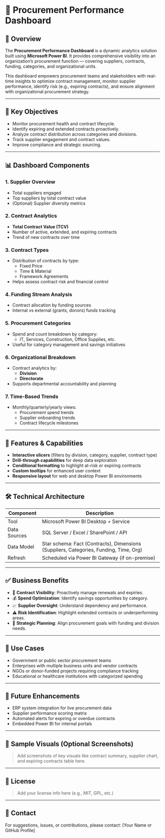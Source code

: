 # 🚀 Procurement Performance Dashboard 

## 📌 Overview

The **Procurement Performance Dashboard** is a dynamic analytics solution built using **Microsoft Power BI**. It provides comprehensive visibility into an organization’s procurement function — covering suppliers, contracts, funding, categories, and organizational units.

This dashboard empowers procurement teams and stakeholders with real-time insights to optimize contract management, monitor supplier performance, identify risk (e.g., expiring contracts), and ensure alignment with organizational procurement strategy.

---

## 🎯 Key Objectives

- Monitor procurement health and contract lifecycle.
- Identify expiring and extended contracts proactively.
- Analyze contract distribution across categories and divisions.
- Track supplier engagement and contract values.
- Improve compliance and strategic sourcing.

---

## 📊 Dashboard Components

### 1. Supplier Overview
- Total suppliers engaged
- Top suppliers by total contract value
- (Optional) Supplier diversity metrics

### 2. Contract Analytics
- **Total Contract Value (TCV)**
- Number of active, extended, and expiring contracts
- Trend of new contracts over time

### 3. Contract Types
- Distribution of contracts by type:
  - Fixed Price
  - Time & Material
  - Framework Agreements
- Helps assess contract risk and financial control

### 4. Funding Stream Analysis
- Contract allocation by funding sources
- Internal vs external (grants, donors) funds tracking

### 5. Procurement Categories
- Spend and count breakdown by category:
  - IT, Services, Construction, Office Supplies, etc.
- Useful for category management and savings initiatives

### 6. Organizational Breakdown
- Contract analytics by:
  - **Division**
  - **Directorate**
- Supports departmental accountability and planning

### 7. Time-Based Trends
- Monthly/quarterly/yearly views:
  - Procurement spend trends
  - Supplier onboarding trends
  - Contract lifecycle milestones

---

## 🧠 Features & Capabilities

- **Interactive slicers** (filters by division, category, supplier, contract type)
- **Drill-through capabilities** for deep data exploration
- **Conditional formatting** to highlight at-risk or expiring contracts
- **Custom tooltips** for enhanced user context
- **Responsive layout** for web and desktop Power BI environments

---

## 🛠 Technical Architecture

| Component     | Description                              |
|---------------|------------------------------------------|
| Tool          | Microsoft Power BI Desktop + Service     |
| Data Sources  | SQL Server / Excel / SharePoint / API    |
| Data Model    | Star schema: Fact (Contracts), Dimensions (Suppliers, Categories, Funding, Time, Org) |
| Refresh       | Scheduled via Power BI Gateway (if on-premise) |

---

## ✅ Business Benefits

- 📌 **Contract Visibility**: Proactively manage renewals and expiries.
- 💰 **Spend Optimization**: Identify savings opportunities by category.
- 📈 **Supplier Oversight**: Understand dependency and performance.
- ⚠️ **Risk Identification**: Highlight extended contracts or underperforming areas.
- 🧩 **Strategic Planning**: Align procurement goals with funding and division needs.

---

## 💼 Use Cases

- Government or public sector procurement teams
- Enterprises with multiple business units and vendor contracts
- NGOs or donor-funded projects requiring compliance tracking
- Educational or healthcare institutions with categorized spending

---

## 🌱 Future Enhancements

- ERP system integration for live procurement data
- Supplier performance scoring matrix
- Automated alerts for expiring or overdue contracts
- Embedded Power BI for internal portals

---

## 📂 Sample Visuals (Optional Screenshots)

> Add screenshots of key visuals like contract summary, supplier chart, and expiring contracts table here.

---

## 🧾 License

> Add your license info here (e.g., MIT, GPL, etc.)

---

## 📧 Contact

For suggestions, issues, or contributions, please contact: [Your Name or GitHub Profile]

